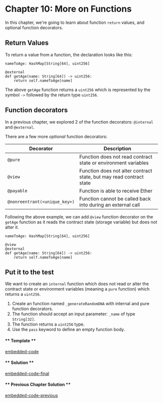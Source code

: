 # Chapter 10: More on Functions

In this chapter, we're going to learn about function `return` values, and optional function decorators.

## Return Values

To return a value from a function, the declaration looks like this:

```vyper
nameToAge: HashMap[String[64], uint256]

@external
def getAge(name: String[64]) -> uint256:
    return self.nameToAge[name]
```

The above `getAge` function returns a `uint256` which is represented by the symbol `->` followed by the return type `uint256`.

## Function decorators

In a previous chapter, we explored 2 of the function decorators: `@internal` and `@external`.

There are a few more _optional_ function decorators:

| Decorator                     | Description                                                         |
| ----------------------------- | ------------------------------------------------------------------- |
| `@pure`                       | Function does not read contract state or environment variables      |
| `@view`                       | Function does not alter contract state, but may read contract state |
| `@payable`                    | Function is able to receive Ether                                   |
| `@nonreentrant(<unique_key>)` | Function cannot be called back into during an external call         |

Following the above example, we can add `@view` function decorator on the `getAge` function as it reads the contract state (storage variable) but does not alter it.

```vyper
nameToAge: HashMap[String[64], uint256]

@view
@external
def getAge(name: String[64]) -> uint256:
    return self.nameToAge[name]
```

## Put it to the test

We want to create an `internal` function which does not read or alter the contract state or environment variables (meaning a `pure` function) which returns a `uint256`.

1. Create an function named `_generateRandomDNA` with internal and pure function decorators.
2. The function should accept an input parameter: `_name` of type `String[32]`.
3. The function returns a `uint256` type.
4. Use the `pass` keyword to define an empty function body.

<!-- tabs:start -->

#### ** Template **

[embedded-code](../assets/1/1.10-template-code.vy ':include :type=code embed-template')

#### ** Solution **

[embedded-code-final](../assets/1/1.10-finished-code.vy ':include :type=code embed-final')

#### ** Previous Chapter Solution **

[embedded-code-previous](../assets/1/1.9-finished-code.vy ':include :type=code embed-previous')

<!-- tabs:end -->
